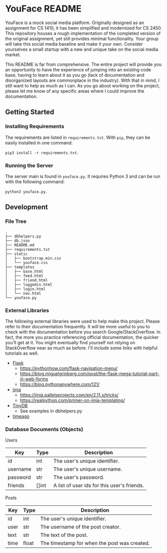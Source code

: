 # YouFace README

YouFace is a mock social media platform. Originally designed as an assignment
for CS 1410, it has been simplified and modernized for CS 2450. This repository
houses a rough implementation of the completed version of the original
assignment, yet still provides minimal functionality. Your group will take this
social media baseline and make it your own. Consider yourselves a small startup
with a new and unique take on the social media market.

This README is far from comprehensive. The entire project will provide you an
opportunity to have the experience of jumping into an existing code base, having
to learn about it as you go (lack of documentation and disorganized layouts are
commonplace in the industry). With that in mind, I still want to help as much as
I can. As you go about working on the project, please let me know of any
specific areas where I could improve the documentation.

## Getting Started

### Installing Requirements

The requirements are listed in `requirements.txt`. With `pip`, they can be
easily installed in one command:

`pip3 install -r requirements.txt`.

### Running the Server

The server main is found in `youface.py`. It requires Python 3 and can be run
with the following command:

`python3 youface.py`.

## Development

### File Tree

```
.
├── dbhelpers.py
├── db.json
├── README.md
├── requirements.txt
├── static
│   ├── bootstrap.min.css
│   └── youface.css
├── templates
│   ├── base.html
│   ├── feed.html
│   ├── friend.html
│   ├── loggedin.html
│   ├── login.html
│   └── nav.html
└── youface.py
```

### External Libraries

The following external libraries were used to help make this project. Please
refer to their documentation frequently. It will be more useful to you to check
with the documentation before you search Google/StackOverflow. In fact, the more
you practice referencing official documentation, the quicker you'll get at it.
You might eventually find yourself not relying on StackOverflow near as much as
before. I'll include some links with helpful tutorials as well.

- [Flask](https://palletsprojects.com/p/flask/)
    - https://pythonhow.com/flask-navigation-menu/
    - https://blog.miguelgrinberg.com/post/the-flask-mega-tutorial-part-iii-web-forms
    - https://blog.pythonanywhere.com/121/
- [jinja](https://jinja.palletsprojects.com/en/2.11.x/)
    - https://jinja.palletsprojects.com/en/2.11.x/tricks/
    - https://realpython.com/primer-on-jinja-templating/
- [TinyDB](https://pypi.org/project/tinydb/)
    - See examples in dbhelpers.py
- [timeago](https://pypi.org/project/timeago/)

### Database Documents (Objects)

Users

| Key | Type | Description |
| --- | ------ | --- |
| id | int | The user's unique identifier. |
| username | str | The user's unique username. |
| password | str | The user's password. |
| friends | []int | A list of user ids for this user's friends. |

Posts

| Key | Type | Description |
| --- | ------ | --- |
| id | int | The user's unique identifier. |
| user | str | The username of the post creator. |
| text | str | The text of the post. |
| time | float | The timestamp for when the post was created. |
